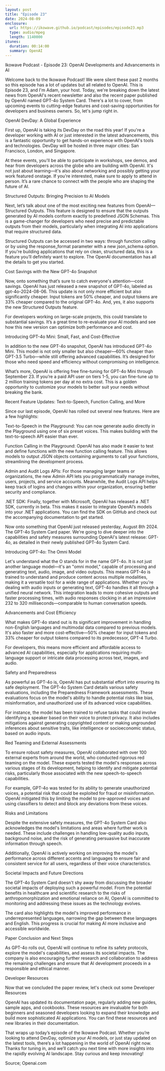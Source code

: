 ```yaml
---
layout: post
title: "Episode 23"
date: 2024-08-09
enclosure:
  url: https://ikowave.github.io/podcast/episodes/episode23.mp3
  type: audio/mpeg
  length: 1140000
itunes:
  duration: 00:14:00
  summary: OpenAI
---
```

Ikowave Podcast - Episode 23: OpenAI Developments and Advancements in AI


Welcome back to the Ikowave Podcast! We were silent these past 2 months so this episode has a lot of updates but all related to OpenAI. This is Episode 23, and I'm Adam, your host. Today, we're breaking down the latest news from OpenAI's recent newsletter and also the recent paper published by OpenAI named GPT-4o System Card. There's a lot to cover, from upcoming events to cutting-edge features and cost-saving opportunities for developers and business owners. So, let's jump right in.


OpenAI DevDay: A Global Experience


First up, OpenAI is taking its DevDay on the road this year! If you're a developer working with AI or just interested in the latest advancements, this is a fantastic opportunity to get hands-on experience with OpenAI's tools and technologies. DevDay will be hosted in three major cities: San Francisco, London, and Singapore.


At these events, you'll be able to participate in workshops, see demos, and hear from developers across the globe who are building with OpenAI. It's not just about learning—it's also about networking and possibly getting your work featured onstage. If you're interested, make sure to apply to attend in person. It’s a rare chance to connect with the people who are shaping the future of AI.


Structured Outputs: Bringing Precision to AI Models


Next, let’s talk about one of the most exciting new features from OpenAI—Structured Outputs. This feature is designed to ensure that the outputs generated by AI models conform exactly to predefined JSON Schemas. This is a game-changer for developers who need precise and predictable outputs from their models, particularly when integrating AI into applications that require structured data.


Structured Outputs can be accessed in two ways: through function calling or by using the response_format parameter with a new json_schema option. If you're building applications that rely on clean, structured data, this is a feature you’ll definitely want to explore. The OpenAI documentation has all the details to get you started.


Cost Savings with the New GPT-4o Snapshot


Now, onto something that’s sure to catch everyone's attention—cost savings. OpenAI has just released a new snapshot of GPT-4o, labeled as gpt-4o-2024-08-06. This update is not only more efficient but also significantly cheaper. Input tokens are 50% cheaper, and output tokens are 33% cheaper compared to the original GPT-4o. And, yes, it also supports the new Structured Outputs feature.


For developers working on large-scale projects, this could translate to substantial savings. It’s a great time to re-evaluate your AI models and see how this new version can optimize both performance and cost.


Introducing GPT-4o Mini: Small, Fast, and Cost-Effective


In addition to the new GPT-4o snapshot, OpenAI has introduced GPT-4o Mini. This model is not only smaller but also cheaper—60% cheaper than GPT-3.5 Turbo—while still offering advanced capabilities. It’s designed for those who need speed and efficiency without compromising on intelligence.


What’s more, OpenAI is offering free fine-tuning for GPT-4o Mini through September 23. If you’re a paid API user on tiers 1-5, you can fine-tune up to 2 million training tokens per day at no extra cost. This is a golden opportunity to customize your models to better suit your needs without breaking the bank.


Recent Feature Updates: Text-to-Speech, Function Calling, and More


Since our last episode, OpenAI has rolled out several new features. Here are a few highlights:


Text-to-Speech in the Playground: You can now generate audio directly in the Playground using one of six preset voices. This makes building with the text-to-speech API easier than ever.


Function Calling in the Playground: OpenAI has also made it easier to test and define functions with the new function calling feature. This allows models to output JSON objects containing arguments to call your functions, streamlining the development process.


Admin and Audit Logs APIs: For those managing larger teams or organizations, the new Admin API lets you programmatically manage invites, users, projects, and service accounts. Meanwhile, the Audit Logs API helps keep track of logins and changes within your organization, ensuring better security and compliance.


.NET SDK: Finally, together with Microsoft, OpenAI has released a .NET SDK, currently in beta. This makes it easier to integrate OpenAI’s models into your .NET applications. You can find the SDK on GitHub and check out the accompanying documentation to get started.


Now onto something that OpenAI just released yesterday, August 8th 2024. The GPT-4o System Card paper. We're going to dive deeper into the capabilities and safety measures surrounding OpenAI's latest release: GPT-4o, as detailed in their newly published GPT-4o System Card.


Introducing GPT-4o: The Omni Model


Let's understand what the O stands for in the name GPT-4o. It is not just another language model—it's an "omni model," capable of processing and generating text, audio, image, and video outputs. This means GPT-4o is trained to understand and produce content across multiple modalities, making it a versatile tool for a wide range of applications. Whether you're dealing with audio inputs or generating text, GPT-4o handles it all through a unified neural network. This integration leads to more cohesive outputs and faster processing times, with audio responses clocking in at an impressive 232 to 320 milliseconds—comparable to human conversation speeds.


Advancements and Cost Efficiency


What makes GPT-4o stand out is its significant improvement in handling non-English languages and multimodal data compared to previous models. It's also faster and more cost-effective—50% cheaper for input tokens and 33% cheaper for output tokens compared to its predecessor, GPT-4 Turbo.


For developers, this means more efficient and affordable access to advanced AI capabilities, especially for applications requiring multi-language support or intricate data processing across text, images, and audio.


Safety and Preparedness


As powerful as GPT-4o is, OpenAI has put substantial effort into ensuring its safe deployment. The GPT-4o System Card details various safety evaluations, including the Preparedness Framework assessments. These evaluations focus on the model's ability to handle potential risks like bias, misinformation, and unauthorized use of its advanced voice capabilities.


For instance, the model has been trained to refuse tasks that could involve identifying a speaker based on their voice to protect privacy. It also includes mitigations against generating copyrighted content or making ungrounded inferences about sensitive traits, like intelligence or socioeconomic status, based on audio inputs.


Red Teaming and External Assessments


To ensure robust safety measures, OpenAI collaborated with over 100 external experts from around the world, who conducted rigorous red teaming on the model. These experts tested the model's responses across various stages of its development, helping to identify and mitigate potential risks, particularly those associated with the new speech-to-speech capabilities.


For example, GPT-4o was tested for its ability to generate unauthorized voices, a potential risk that could be exploited for fraud or misinformation. OpenAI mitigated this by limiting the model to pre-approved voices and using classifiers to detect and block any deviations from these voices.


Risks and Limitations


Despite the extensive safety measures, the GPT-4o System Card also acknowledges the model's limitations and areas where further work is needed. These include challenges in handling low-quality audio inputs, background noise, and the risk of generating persuasive but inaccurate information through speech.


Additionally, OpenAI is actively working on improving the model's performance across different accents and languages to ensure fair and consistent service for all users, regardless of their voice characteristics.


Societal Impacts and Future Directions


The GPT-4o System Card doesn't shy away from discussing the broader societal impacts of deploying such a powerful model. From the potential benefits in healthcare and scientific research to the risks of anthropomorphization and emotional reliance on AI, OpenAI is committed to monitoring and addressing these issues as the technology evolves.


The card also highlights the model's improved performance in underrepresented languages, narrowing the gap between these languages and English. This progress is crucial for making AI more inclusive and accessible worldwide.


Paper Conclusion and Next Steps


As GPT-4o rolls out, OpenAI will continue to refine its safety protocols, explore the model's capabilities, and assess its societal impacts. The company is also encouraging further research and collaboration to address the remaining challenges and ensure that AI development proceeds in a responsible and ethical manner.


Developer Resources


Now that we concluded the paper review, let's check out some Developer Resources


OpenAI has updated its documentation page, regularly adding new guides, sample apps, and cookbooks. These resources are invaluable for both beginners and seasoned developers looking to expand their knowledge and build more sophisticated AI applications. You can find these resources and new libraries in their documentation.


That wraps up today’s episode of the Ikowave Podcast. Whether you’re looking to attend DevDay, optimize your AI models, or just stay updated on the latest tools, there’s a lot happening in the world of OpenAI right now. Thanks for tuning in, and we’ll catch you next time with more insights into the rapidly evolving AI landscape. Stay curious and keep innovating!

Source; Openai.com
